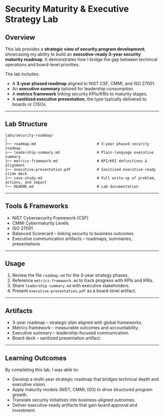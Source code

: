 # Security Maturity & Executive Strategy Lab

## Overview

This lab provides a **strategic view of security program development**, showcasing my ability to build an **executive-ready 3-year security maturity roadmap**. It demonstrates how I bridge the gap between technical operations and board-level priorities.

The lab includes:
* A **3-year phased roadmap** aligned to NIST CSF, CMMI, and ISO 27001.
* An **executive summary** tailored for leadership consumption.
* A **metrics framework** linking security KPIs/KRIs to maturity stages.
* A **sanitized executive presentation**, the type typically delivered to boards or CISOs.

---

## Lab Structure
```
labs/security-roadmap/
│
├── roadmap.md                            # 3-year phased security roadmap
├── leadership-summary.md                 # Plain-language executive summary
├── metrics-framework.md                  # KPI/KRI definitions & alignment
├── executive-presentation.pdf            # Sanitized executive-ready slide deck
├── case-study.md                         # Full write-up of problem, actions, and impact
└── README.md                             # Lab documentation
```

---

## Tools & Frameworks

* NIST Cybersecurity Framework (CSF)
* CMMI Cybermaturity Levels
* ISO 27001
* Balanced Scorecard – linking security to business outcomes
* Executive communication artifacts – roadmaps, summaries, presentations

---

## Usage

1. Review the file `roadmap.md` for the 3-year strategy phases.
2. Reference `metrics-framework.md` to track progress with KPIs and KRIs.
3. Share `leadership-summary.md` with executive stakeholders.
4. Present `executive-presentation.pdf` as a board-level artifact.

---

## Artifacts

* 3-year roadmap – strategic plan aligned with global frameworks.
* Metrics framework – measurable outcomes and accountability.
* Executive summary – leadership-focused communication.
* Board deck – sanitized presentation artifact.

---

## Learning Outcomes

By completing this lab, I was able to:
* Develop a multi-year strategic roadmap that bridges technical depth and executive vision.
* Apply maturity models (NIST, CMMI, ISO) to drive structured program growth.
* Translate security initiatives into business-aligned outcomes.
* Deliver executive-ready artifacts that gain board approval and investment.


